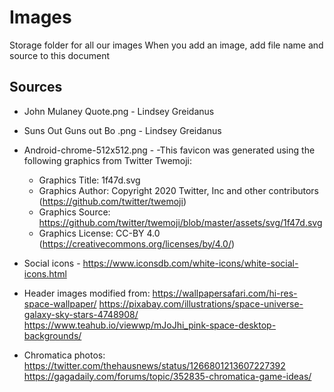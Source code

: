 # Images
Storage folder for all our images 
When you add an image, add file name and source to this document


## Sources

- John Mulaney Quote.png  - Lindsey Greidanus 
- Suns Out Guns out Bo .png - Lindsey Greidanus
- Android-chrome-512x512.png - 
    -This favicon was generated using the following graphics from Twitter Twemoji:
    - Graphics Title: 1f47d.svg
    - Graphics Author: Copyright 2020 Twitter, Inc and other contributors (https://github.com/twitter/twemoji)
    - Graphics Source: https://github.com/twitter/twemoji/blob/master/assets/svg/1f47d.svg
    - Graphics License: CC-BY 4.0 (https://creativecommons.org/licenses/by/4.0/)

- Social icons - https://www.iconsdb.com/white-icons/white-social-icons.html
- Header images modified from: 
https://wallpapersafari.com/hi-res-space-wallpaper/
https://pixabay.com/illustrations/space-universe-galaxy-sky-stars-4748908/ 
https://www.teahub.io/viewwp/mJoJhi_pink-space-desktop-backgrounds/ 
- Chromatica photos:
https://twitter.com/thehausnews/status/1266801213607227392 
https://gagadaily.com/forums/topic/352835-chromatica-game-ideas/ 